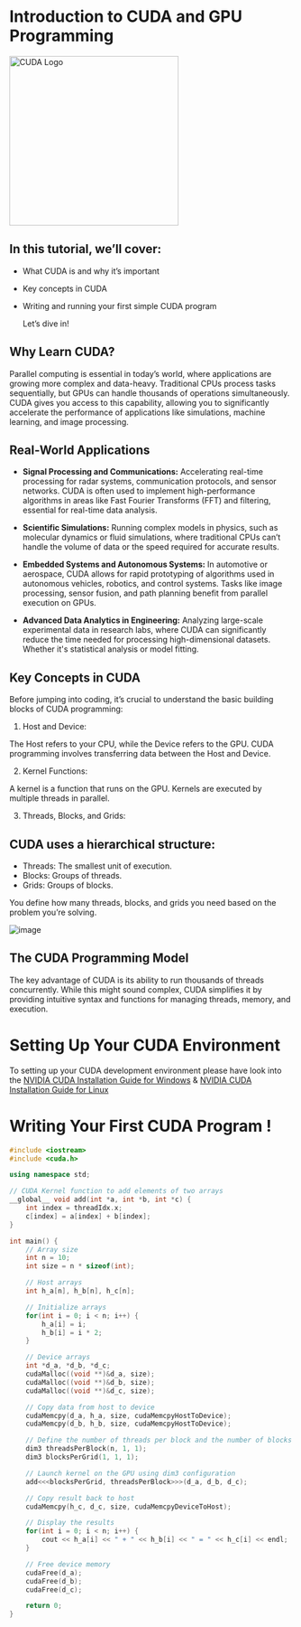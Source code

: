 

# Introduction to CUDA and GPU Programming 

 <img src="https://github.com/user-attachments/assets/4ba2c60e-e699-4c4c-95e2-83499593f841" alt="CUDA Logo" width="300"/>

## In this tutorial, we’ll cover:

- What CUDA is and why it’s important
- Key concepts in CUDA
- Writing and running your first simple CUDA program

  Let’s dive in!

## Why Learn CUDA?
Parallel computing is essential in today’s world, where applications are growing more complex and data-heavy. Traditional CPUs process tasks sequentially, but GPUs can handle thousands of operations simultaneously. CUDA gives you access to this capability, allowing you to significantly accelerate the performance of applications like simulations, machine learning, and image processing.


## Real-World Applications 

- **Signal Processing and Communications:** Accelerating real-time processing for radar systems, communication protocols, and sensor networks. CUDA is often used to implement high-performance algorithms in areas like Fast Fourier Transforms (FFT) and filtering, essential for real-time data analysis.

- **Scientific Simulations:** Running complex models in physics, such as molecular dynamics or fluid simulations, where traditional CPUs can’t handle the volume of data or the speed required for accurate results.

- **Embedded Systems and Autonomous Systems:** In automotive or aerospace, CUDA allows for rapid prototyping of algorithms used in autonomous vehicles, robotics, and control systems. Tasks like image processing, sensor fusion, and path planning benefit from parallel execution on GPUs.

- **Advanced Data Analytics in Engineering:** Analyzing large-scale experimental data in research labs, where CUDA can significantly reduce the time needed for processing high-dimensional datasets. Whether it's statistical analysis or model fitting.

## Key Concepts in CUDA
Before jumping into coding, it’s crucial to understand the basic building blocks of CUDA programming:

1. Host and Device:

The Host refers to your CPU, while the Device refers to the GPU.
CUDA programming involves transferring data between the Host and Device.

2. Kernel Functions:

A kernel is a function that runs on the GPU. Kernels are executed by multiple threads in parallel.

3. Threads, Blocks, and Grids:

## CUDA uses a hierarchical structure:

- Threads: The smallest unit of execution.
- Blocks: Groups of threads.
- Grids: Groups of blocks.
  
You define how many threads, blocks, and grids you need based on the problem you’re solving.

![image](https://github.com/user-attachments/assets/043ed75a-2540-4d43-8874-a50ff8e80128)


## The CUDA Programming Model
The key advantage of CUDA is its ability to run thousands of threads concurrently. 
While this might sound complex, CUDA simplifies it by providing intuitive syntax and functions for managing threads, memory, and execution.

# Setting Up Your CUDA Environment

To setting up your  CUDA development environment please have look into the [ NVIDIA CUDA Installation Guide for Windows​](https://docs.nvidia.com/cuda/cuda-installation-guide-microsoft-windows/index.html) & [NVIDIA CUDA Installation Guide for Linux](https://docs.nvidia.com/cuda/cuda-installation-guide-linux/index.html)


# Writing Your First CUDA Program !

```cu
#include <iostream>
#include <cuda.h>

using namespace std;

// CUDA Kernel function to add elements of two arrays
__global__ void add(int *a, int *b, int *c) {
    int index = threadIdx.x;
    c[index] = a[index] + b[index];
}

int main() {
    // Array size
    int n = 10;
    int size = n * sizeof(int);

    // Host arrays
    int h_a[n], h_b[n], h_c[n];

    // Initialize arrays
    for(int i = 0; i < n; i++) {
        h_a[i] = i;
        h_b[i] = i * 2;
    }

    // Device arrays
    int *d_a, *d_b, *d_c;
    cudaMalloc((void **)&d_a, size);
    cudaMalloc((void **)&d_b, size);
    cudaMalloc((void **)&d_c, size);

    // Copy data from host to device
    cudaMemcpy(d_a, h_a, size, cudaMemcpyHostToDevice);
    cudaMemcpy(d_b, h_b, size, cudaMemcpyHostToDevice);

    // Define the number of threads per block and the number of blocks using dim3 (x, y, z) 
    dim3 threadsPerBlock(n, 1, 1);
    dim3 blocksPerGrid(1, 1, 1);

    // Launch kernel on the GPU using dim3 configuration
    add<<<blocksPerGrid, threadsPerBlock>>>(d_a, d_b, d_c);

    // Copy result back to host
    cudaMemcpy(h_c, d_c, size, cudaMemcpyDeviceToHost);

    // Display the results
    for(int i = 0; i < n; i++) {
        cout << h_a[i] << " + " << h_b[i] << " = " << h_c[i] << endl;
    }

    // Free device memory
    cudaFree(d_a);
    cudaFree(d_b);
    cudaFree(d_c);

    return 0;
}

```


